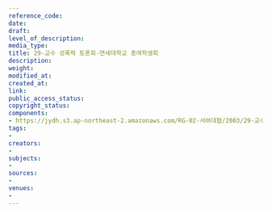 ```yaml
---
reference_code: 
date: 
draft: 
level_of_description: 
media_type: 
title: 29-교수 성폭력 토론회-연세대학교 총여학생회
description: 
weight: 
modified_at: 
created_at: 
link: 
public_access_status: 
copyright_status: 
components:
- https://jydh.s3.ap-northeast-2.amazonaws.com/RG-02-서여대협/2003/29-교수+성폭력+토론회-연세대학교+총여학생회.pdf
tags:
- 
creators:
- 
subjects:
- 
sources:
- 
venues:
- 
---
```

